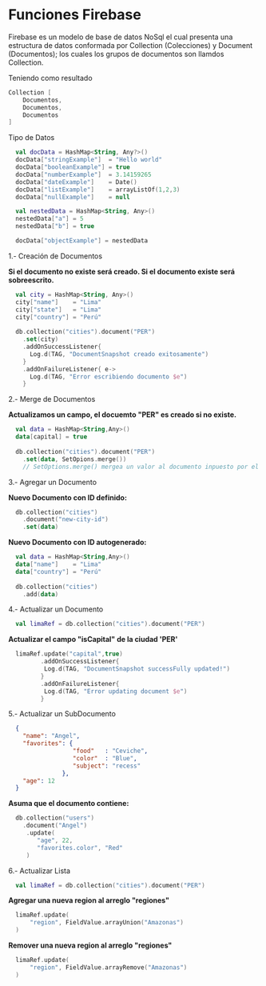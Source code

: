 # Funciones Firebase

Firebase es un modelo de base de datos NoSql el cual presenta una estructura de datos conformada por Collection (Colecciones) y Document (Documentos); los cuales los grupos de documentos son llamdos Collection.

Teniendo como resultado 


```kotlin
Collection [
    Documentos,
    Documentos,
    Documentos
]
```
Tipo de Datos 

```kotlin
  val docData = HashMap<String, Any?>()
  docData["stringExample"]  = "Hello world"
  docData["booleanExample"] = true
  docData["numberExample"]  = 3.14159265
  docData["dateExample"]    = Date()
  docData["listExample"]    = arrayListOf(1,2,3)
  docData["nullExample"]    = null

  val nestedData = HashMap<String, Any>()
  nestedData["a"] = 5
  nestedData["b"] = true

  docData["objectExample"] = nestedData
```

1.- Creación de Documentos

**Si el documento no existe será creado. Si el documento existe será sobreescrito.**

```kotlin
  val city = HashMap<String, Any>()
  city["name"]    = "Lima"
  city["state"]   = "Lima"
  city["country"] = "Perú"
  
  db.collection("cities").document("PER")
    .set(city)
    .addOnSuccessListener{
      Log.d(TAG, "DocumentSnapshot creado exitosamente")
    }
    .addOnFailureListener{ e->
      Log.d(TAG, "Error escribiendo documento $e")
    }
```

2.- Merge de Documentos

**Actualizamos un campo, el docuemto "PER" es creado si no existe.**
    
```kotlin
  val data = HashMap<String,Any>()
  data[capital] = true 
  
  db.collection("cities").document("PER")
    .set(data, SetOpions.merge()) 
    // SetOptions.merge() mergea un valor al documento inpuesto por el id, si no existe los crea, sino los remplaza.
```

3.- Agregar un Documento

**Nuevo Documento con ID definido:**
    
```kotlin
  db.collection("cities")
    .document("new-city-id")
    .set(data) 
```

**Nuevo Documento con ID autogenerado:**
    
```kotlin
  val data = HashMap<String,Any>()
  data["name"]    = "Lima"
  data["country"] = "Perú"
  
  db.collection("cities")
    .add(data) 
```    
    
4.- Actualizar un Documento
    
```kotlin
  val limaRef = db.collection("cities").document("PER")
```

**Actualizar el campo "isCapital" de la ciudad 'PER'**
    
```kotlin
  limaRef.update("capital",true)
         .addOnSuccessListener{
          Log.d(TAG, "DocumentSnapshot successFully updated!")
         }
         .addOnFailureListener{
          Log.d(TAG, "Error updating document $e")
         }
```

5.- Actualizar un SubDocumento
  
```json
  {
    "name": "Angel",
    "favorites": {
                  "food"   : "Ceviche",
                  "color"  : "Blue",
                  "subject": "recess"
               },
    "age": 12 
  }
```

**Asuma que el documento contiene:**

```kotlin
  db.collection("users")
    .document("Angel")
     .update(
        "age", 22,
        "favorites.color", "Red"
     )
```



6.- Actualizar Lista


```kotlin
  val limaRef = db.collection("cities").document("PER")
```

**Agregar una nueva region al arreglo "regiones"**
  
```kotlin
  limaRef.update(
      "region", FieldValue.arrayUnion("Amazonas")
  )
```

**Remover una nueva region al arreglo "regiones"**
  
```kotlin
  limaRef.update(
      "region", FieldValue.arrayRemove("Amazonas")
  )
```





